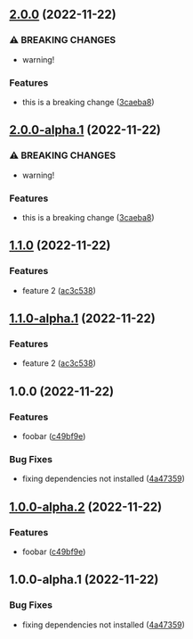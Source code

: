 ## [2.0.0](https://github.com/artursudnik/releases-test-1/compare/v1.1.0...v2.0.0) (2022-11-22)


### ⚠ BREAKING CHANGES

* warning!

### Features

* this is a breaking change ([3caeba8](https://github.com/artursudnik/releases-test-1/commit/3caeba875e8a8cebaeb94ae371fc22c9a4137096))

## [2.0.0-alpha.1](https://github.com/artursudnik/releases-test-1/compare/v1.1.0...v2.0.0-alpha.1) (2022-11-22)


### ⚠ BREAKING CHANGES

* warning!

### Features

* this is a breaking change ([3caeba8](https://github.com/artursudnik/releases-test-1/commit/3caeba875e8a8cebaeb94ae371fc22c9a4137096))

## [1.1.0](https://github.com/artursudnik/releases-test-1/compare/v1.0.0...v1.1.0) (2022-11-22)


### Features

* feature 2 ([ac3c538](https://github.com/artursudnik/releases-test-1/commit/ac3c5386cb4d26cb444456992140e0a4854a43c3))

## [1.1.0-alpha.1](https://github.com/artursudnik/releases-test-1/compare/v1.0.0...v1.1.0-alpha.1) (2022-11-22)


### Features

* feature 2 ([ac3c538](https://github.com/artursudnik/releases-test-1/commit/ac3c5386cb4d26cb444456992140e0a4854a43c3))

## 1.0.0 (2022-11-22)


### Features

* foobar ([c49bf9e](https://github.com/artursudnik/releases-test-1/commit/c49bf9ebfe73b4298055def109d074424f64594f))


### Bug Fixes

* fixing dependencies not installed ([4a47359](https://github.com/artursudnik/releases-test-1/commit/4a47359d04823071e0c582317cb5f1ebd1e7633f))

## [1.0.0-alpha.2](https://github.com/artursudnik/releases-test-1/compare/v1.0.0-alpha.1...v1.0.0-alpha.2) (2022-11-22)


### Features

* foobar ([c49bf9e](https://github.com/artursudnik/releases-test-1/commit/c49bf9ebfe73b4298055def109d074424f64594f))

## 1.0.0-alpha.1 (2022-11-22)


### Bug Fixes

* fixing dependencies not installed ([4a47359](https://github.com/artursudnik/releases-test-1/commit/4a47359d04823071e0c582317cb5f1ebd1e7633f))
